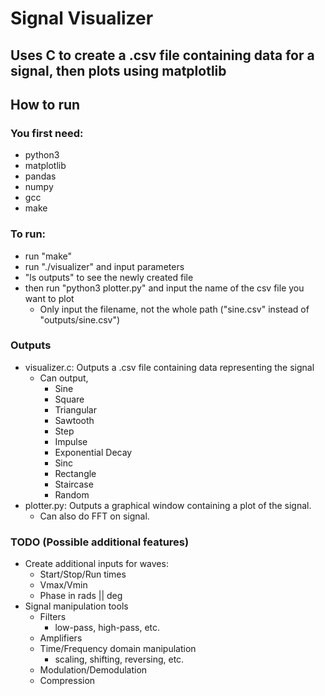 # Signal Visualizer
## Uses C to create a .csv file containing data for a signal, then plots using matplotlib 

## How to run
### You first need:
- python3
- matplotlib
- pandas
- numpy
- gcc
- make

### To run:
- run "make"
- run "./visualizer" and input parameters
- "ls outputs" to see the newly created file
- then run "python3 plotter.py" and input the name of the csv file you want to plot
	- Only input the filename, not the whole path ("sine.csv" instead of "outputs/sine.csv")

### Outputs
- visualizer.c: Outputs a .csv file containing data representing the signal
    - Can output,
        - Sine
        - Square
        - Triangular
        - Sawtooth
        - Step
        - Impulse
        - Exponential Decay
        - Sinc
        - Rectangle 
        - Staircase
        - Random
- plotter.py: Outputs a graphical window containing a plot of the signal.
    - Can also do FFT on signal.

### TODO (Possible additional features)
- Create additional inputs for waves:
    - Start/Stop/Run times
    - Vmax/Vmin
    - Phase in rads || deg
- Signal manipulation tools
    - Filters
        - low-pass, high-pass, etc.
    - Amplifiers
    - Time/Frequency domain manipulation
        - scaling, shifting, reversing, etc.
    - Modulation/Demodulation
    - Compression
